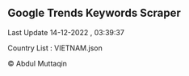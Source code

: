 

## Google Trends Keywords Scraper 
 
Last Update 14-12-2022 , 03:39:37

Country List :
VIETNAM.json



© Abdul Muttaqin 
